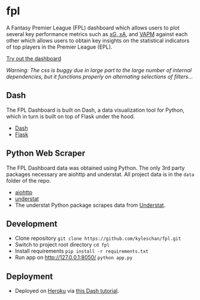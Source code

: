 # fpl
A Fantasy Premier League (FPL) dashboard which allows users to plot several key performance metrics such as [xG, xA](https://www.optasports.com/services/analytics/advanced-metrics/), and [VAPM](https://www.reddit.com/r/FantasyPL/comments/6r60fu/exploring_a_key_metric_value_added_per_1m/) against each other which allows users to obtain key insights on the statistical indicators of top players in the Premier League (EPL).

[Try out the dashboard](https://kc-fpl-dashboard.herokuapp.com/)

*Warning: The css is buggy due in large part to the large number of internal dependencies, but it functions properly on alternating selections of filters...*

## Dash

The FPL Dashboard is built on Dash, a data visualization tool for Python, which in turn is built on top of Flask under the hood.

- [Dash](https://dash.plotly.com/)
- [Flask](https://flask.palletsprojects.com/en/1.1.x/tutorial/)

## Python Web Scraper

The FPL Dashboard data was obtained using Python.  The only 3rd party packages necessary are aiohttp and understat.
All project data is in the `data` folder of the repo.

- [aiohttp](https://github.com/aio-libs/aiohttp)
- [understat](https://github.com/amosbastian/understat)
- The understat Python package scrapes data from [Understat](https://understat.com/).
## Development
- Clone repository `git clone https://github.com/kyleschan/fpl.git`
- Switch to project root directory `cd fpl`
- Install requirements `pip install -r requirements.txt`
- Run app on http://127.0.0.1:8050/ `python app.py`

## Deployment
- Deployed on [Heroku](https://devcenter.heroku.com/articles/getting-started-with-python) via [this Dash tutorial](https://dash.plotly.com/deployment).
